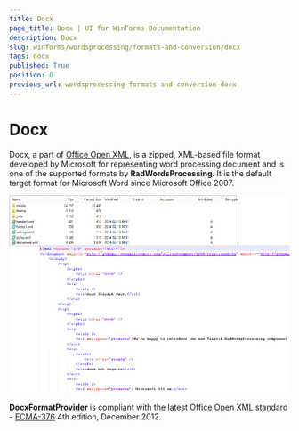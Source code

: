 ```yaml
---
title: Docx
page_title: Docx | UI for WinForms Documentation
description: Docx
slug: winforms/wordsprocessing/formats-and-conversion/docx
tags: docx
published: True
position: 0
previous_url: wordsprocessing-formats-and-conversion-docx
---
```


# Docx

Docx, a part of [Office Open XML](http://en.wikipedia.org/wiki/Office_Open_XML), is a zipped, XML-based file format developed by Microsoft for representing word processing document and is one of the supported formats by __RadWordsProcessing__. It is the default target format for Microsoft Word since Microsoft Office 2007.

![wordsprocessing-formats-and-conversion-docx 001](images/wordsprocessing-formats-and-conversion-docx001.png)

__DocxFormatProvider__ is compliant with the latest Office Open XML standard - [ECMA-376](http://www.ecma-international.org/publications/standards/Ecma-376.htm) 4th edition, December 2012.
